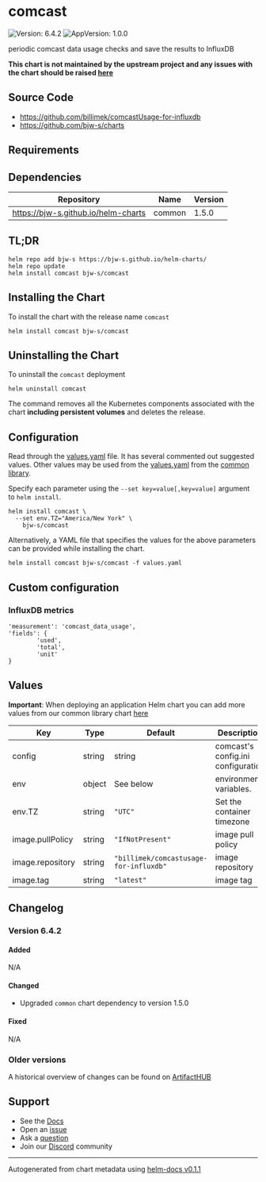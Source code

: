 # comcast

![Version: 6.4.2](https://img.shields.io/badge/Version-6.4.2-informational?style=flat-square) ![AppVersion: 1.0.0](https://img.shields.io/badge/AppVersion-1.0.0-informational?style=flat-square)

periodic comcast data usage checks and save the results to InfluxDB

**This chart is not maintained by the upstream project and any issues with the chart should be raised [here](https://github.com/bjw-s/charts/issues/new/choose)**

## Source Code

* <https://github.com/billimek/comcastUsage-for-influxdb>
* <https://github.com/bjw-s/charts>

## Requirements

## Dependencies

| Repository | Name | Version |
|------------|------|---------|
| https://bjw-s.github.io/helm-charts | common | 1.5.0 |

## TL;DR

```console
helm repo add bjw-s https://bjw-s.github.io/helm-charts/
helm repo update
helm install comcast bjw-s/comcast
```

## Installing the Chart

To install the chart with the release name `comcast`

```console
helm install comcast bjw-s/comcast
```

## Uninstalling the Chart

To uninstall the `comcast` deployment

```console
helm uninstall comcast
```

The command removes all the Kubernetes components associated with the chart **including persistent volumes** and deletes the release.

## Configuration

Read through the [values.yaml](./values.yaml) file. It has several commented out suggested values.
Other values may be used from the [values.yaml](https://github.com/bjw-s/library-charts/tree/main/charts/stable/common/values.yaml) from the [common library](https://github.com/bjw-s/library-charts/tree/main/charts/stable/common).

Specify each parameter using the `--set key=value[,key=value]` argument to `helm install`.

```console
helm install comcast \
  --set env.TZ="America/New York" \
    bjw-s/comcast
```

Alternatively, a YAML file that specifies the values for the above parameters can be provided while installing the chart.

```console
helm install comcast bjw-s/comcast -f values.yaml
```

## Custom configuration

### InfluxDB metrics
```
'measurement': 'comcast_data_usage',
'fields': {
        'used',
        'total',
        'unit'
}
```

## Values

**Important**: When deploying an application Helm chart you can add more values from our common library chart [here](https://github.com/bjw-s/library-charts/tree/main/charts/stable/common)

| Key | Type | Default | Description |
|-----|------|---------|-------------|
| config | string | string | comcast's config.ini configuration |
| env | object | See below | environment variables. |
| env.TZ | string | `"UTC"` | Set the container timezone |
| image.pullPolicy | string | `"IfNotPresent"` | image pull policy |
| image.repository | string | `"billimek/comcastusage-for-influxdb"` | image repository |
| image.tag | string | `"latest"` | image tag |

## Changelog

### Version 6.4.2

#### Added

N/A

#### Changed

* Upgraded `common` chart dependency to version 1.5.0

#### Fixed

N/A

### Older versions

A historical overview of changes can be found on [ArtifactHUB](https://artifacthub.io/packages/helm/bjw-s/comcast?modal=changelog)

## Support

- See the [Docs](https://docs.bjw-s.com/our-helm-charts/getting-started/)
- Open an [issue](https://github.com/bjw-s/charts/issues/new/choose)
- Ask a [question](https://github.com/bjw-s/organization/discussions)
- Join our [Discord](https://discord.gg/sTMX7Vh) community

----------------------------------------------
Autogenerated from chart metadata using [helm-docs v0.1.1](https://github.com/bjw-s/helm-docs/releases/v0.1.1)
